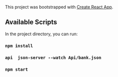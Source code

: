 This project was bootstrapped with [Create React App](https://github.com/facebook/create-react-app).

## Available Scripts

In the project directory, you can run:

### `npm install`
### `api  json-server --watch Api/bank.json`
### `npm start`
